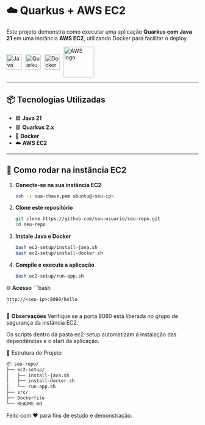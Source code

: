 # ☁️ Quarkus + AWS EC2

Este projeto demonstra como executar uma aplicação **Quarkus com Java 21** em uma instância **AWS EC2**, utilizando Docker para facilitar o deploy.

<div style="display: flex; gap: 10px; align-items: center;">
  <img src="https://cdn.jsdelivr.net/gh/devicons/devicon/icons/java/java-original.svg" width="40" alt="Java logo"/>
  <img src="https://cdn.jsdelivr.net/gh/devicons/devicon/icons/quarkus/quarkus-original.svg" width="40" alt="Quarkus logo"/>
  <img src="https://cdn.jsdelivr.net/gh/devicons/devicon/icons/docker/docker-original.svg" width="40" alt="Docker logo"/>
  <img src="https://a0.awsstatic.com/libra-css/images/logos/aws_logo_smile_1200x630.png" width="80" alt="AWS logo"/>
</div>

---

## 📦 Tecnologias Utilizadas

- 🟦 **Java 21**
- 🟥 **Quarkus 2.x**
- 🐳 **Docker**
- ☁️ **AWS EC2**

---

## 🚀 Como rodar na instância EC2

1. **Conecte-se na sua instância EC2**
   ```bash
   ssh -i sua-chave.pem ubuntu@<seu-ip>
   ```

2. **Clone este repositório**
    ```bash
    git clone https://github.com/seu-usuario/seu-repo.git
    cd seu-repo
    ```

3. **Instale Java e Docker**
    ```bash
    bash ec2-setup/install-java.sh
    bash ec2-setup/install-docker.sh
    ```

4. **Compile e execute a aplicação**
    ```bash
    bash ec2-setup/run-app.sh
    ```

🌐 **Acesso**
    ```bash 
    
    http://<seu-ip>:8080/hello
    ```

📝 **Observações**
Verifique se a porta 8080 está liberada no grupo de segurança da instância EC2.

Os scripts dentro da pasta ec2-setup automatizam a instalação das dependências e o start da aplicação.

📁 Estrutura do Projeto
 ```bash
📦 seu-repo/
├── ec2-setup/
│   ├── install-java.sh
│   ├── install-docker.sh
│   └── run-app.sh
├── src/
├── Dockerfile
└── README.md
 ```
Feito com ❤️ para fins de estudo e demonstração.








    


